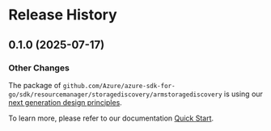 # Release History

## 0.1.0 (2025-07-17)
### Other Changes

The package of `github.com/Azure/azure-sdk-for-go/sdk/resourcemanager/storagediscovery/armstoragediscovery` is using our [next generation design principles](https://azure.github.io/azure-sdk/general_introduction.html).

To learn more, please refer to our documentation [Quick Start](https://aka.ms/azsdk/go/mgmt).